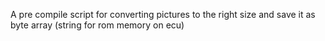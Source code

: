 A pre compile script for converting pictures to the right size and save it as byte array (string for rom memory on ecu)